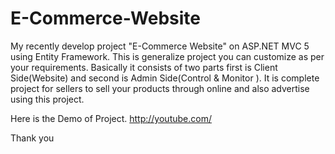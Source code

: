 # E-Commerce-Website

My recently develop project "E-Commerce Website" on ASP.NET MVC 5 using Entity Framework.
This is generalize project you can customize as per your requirements.  Basically it consists of two parts first is Client Side(Website) and second is Admin Side(Control & Monitor ).
It is complete project for sellers to sell your products through online and also advertise using this project.

Here is the Demo of Project. 
http://youtube.com/

Thank you